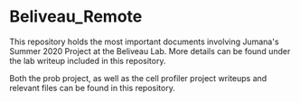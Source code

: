 # Beliveau_Remote

This repository holds the most important documents involving Jumana's Summer 2020 Project at the Beliveau Lab. More details can be found under the lab writeup included in this repository.

Both the prob project, as well as the cell profiler project writeups and relevant files can be found in this repository.
